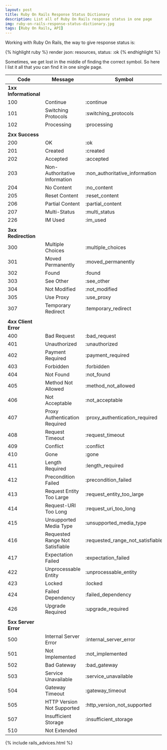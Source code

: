 ```yaml
---
layout: post
title: Ruby On Rails Response Status Dictionary
description: List all of Ruby On Rails response status in one page
img: ruby-on-rails-response-status-dictionary.jpg
tags: [Ruby On Rails, API]
---
```


Working with Ruby On Rails, the way to give response status is:

{% highlight ruby %}
render json: resources, status: :ok
{% endhighlight %}

Sometimes, we get lost in the middle of finding the correct symbol. So here I list it all that you can find it in one single page.


| Code | Message | Symbol |
| --- | --- | --- |
|  **1xx Informational** |  |  |
|  100 | Continue | :continue |
|  101 | Switching Protocols | :switching_protocols |
|  102 | Processing | :processing |
|   |  |  |
|  **2xx Success** |  |  |
|  200 | OK | :ok |
|  201 | Created | :created |
|  202 | Accepted | :accepted |
|  203 | Non-Authoritative Information | :non_authoritative_information |
|  204 | No Content | :no_content |
|  205 | Reset Content | :reset_content |
|  206 | Partial Content | :partial_content |
|  207 | Multi-Status | :multi_status |
|  226 | IM Used | :im_used |
|   |  |  |
|  **3xx Redirection** |  |  |
|  300 | Multiple Choices | :multiple_choices |
|  301 | Moved Permanently | :moved_permanently |
|  302 | Found | :found |
|  303 | See Other | :see_other |
|  304 | Not Modified | :not_modified |
|  305 | Use Proxy | :use_proxy |
|  307 | Temporary Redirect | :temporary_redirect |
|   |  |  |
|  **4xx Client Error** |  |  |
|  400 | Bad Request | :bad_request |
|  401 | Unauthorized | :unauthorized |
|  402 | Payment Required | :payment_required |
|  403 | Forbidden | :forbidden |
|  404 | Not Found | :not_found |
|  405 | Method Not Allowed | :method_not_allowed |
|  406 | Not Acceptable | :not_acceptable |
|  407 | Proxy Authentication Required | :proxy_authentication_required |
|  408 | Request Timeout | :request_timeout |
|  409 | Conflict | :conflict |
|  410 | Gone | :gone |
|  411 | Length Required | :length_required |
|  412 | Precondition Failed | :precondition_failed |
|  413 | Request Entity Too Large | :request_entity_too_large |
|  414 | Request-URI Too Long | :request_uri_too_long |
|  415 | Unsupported Media Type | :unsupported_media_type |
|  416 | Requested Range Not Satisfiable | :requested_range_not_satisfiable |
|  417 | Expectation Failed | :expectation_failed |
|  422 | Unprocessable Entity | :unprocessable_entity |
|  423 | Locked | :locked |
|  424 | Failed Dependency | :failed_dependency |
|  426 | Upgrade Required | :upgrade_required |
|   |  |  |
|  **5xx Server Error** |  |  |
|  500 | Internal Server Error | :internal_server_error |
|  501 | Not Implemented | :not_implemented |
|  502 | Bad Gateway | :bad_gateway |
|  503 | Service Unavailable | :service_unavailable |
|  504 | Gateway Timeout | :gateway_timeout |
|  505 | HTTP Version Not Supported | :http_version_not_supported |
|  507 | Insufficient Storage | :insufficient_storage |
|  510 | Not Extended |  |

{% include rails_advices.html %}

<!-- ad -->
